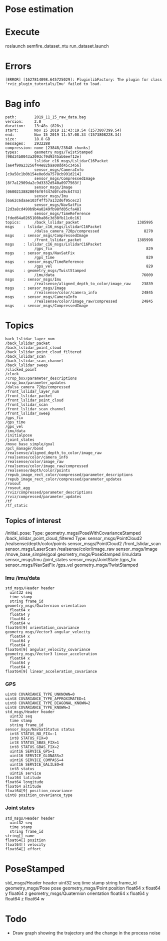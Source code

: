 # Pose estimation

# Execute

roslaunch semfire_dataset_ntu run_dataset.launch


# Errors

`[ERROR] [1627814098.645725029]: PluginlibFactory: The plugin for class 'rviz_plugin_tutorials/Imu' failed to load.`

# Bag info

```
path:        2019_11_15_raw_data.bag
version:     2.0
duration:    13:48s (828s)
start:       Nov 15 2019 11:43:19.54 (1573807399.54)
end:         Nov 15 2019 11:57:08.34 (1573808228.34)
size:        18.8 GB
messages:    2932288
compression: none [23848/23848 chunks]
types:       geometry_msgs/TwistStamped        [98d34b0043a2093cf9d9345ab6eef12e]
             lslidar_c16_msgs/LslidarC16Packet [ae4f90a23256f44e82baa08dd45c3456]
             sensor_msgs/CameraInfo            [c9a58c1b0b154e0e6da7578cb991d214]
             sensor_msgs/CompressedImage       [8f7a12909da2c9d3332d540a0977563f]
             sensor_msgs/Image                 [060021388200f6f0f447d0fcd9c64743]
             sensor_msgs/Imu                   [6a62c6daae103f4ff57a132d6f95cec2]
             sensor_msgs/NavSatFix             [2d3a8cd499b9b4a0249fb98fd05cfa48]
             sensor_msgs/TimeReference         [fded64a0265108ba86c3d38fb11c0c16]
topics:      /back_lslidar_packet                          1385995 msgs    : lslidar_c16_msgs/LslidarC16Packet
             /dalsa_camera_720p/compressed                    8270 msgs    : sensor_msgs/CompressedImage      
             /front_lslidar_packet                         1385998 msgs    : lslidar_c16_msgs/LslidarC16Packet
             /gps_fix                                          829 msgs    : sensor_msgs/NavSatFix            
             /gps_time                                         829 msgs    : sensor_msgs/TimeReference        
             /gps_vel                                          829 msgs    : geometry_msgs/TwistStamped       
             /imu/data                                       76009 msgs    : sensor_msgs/Imu                  
             /realsense/aligned_depth_to_color/image_raw     23839 msgs    : sensor_msgs/Image                
             /realsense/color/camera_info                    24845 msgs    : sensor_msgs/CameraInfo           
             /realsense/color/image_raw/compressed           24845 msgs    : sensor_msgs/CompressedImage
```

# Topics

```
back_lslidar_layer_num
/back_lslidar_packet
/back_lslidar_point_cloud
/back_lslidar_point_cloud_filtered
/back_lslidar_scan
/back_lslidar_scan_channel
/back_lslidar_sweep
/clicked_point
/clock
/crop_box/parameter_descriptions
/crop_box/parameter_updates
/dalsa_camera_720p/compressed
/front_lslidar_layer_num
/front_lslidar_packet
/front_lslidar_point_cloud
/front_lslidar_scan
/front_lslidar_scan_channel
/front_lslidar_sweep
/gps_fix
/gps_time
/gps_vel
/imu/data
/initialpose
/joint_states
/move_base_simple/goal
/pcl_manager/bond
/realsense/aligned_depth_to_color/image_raw
/realsense/color/camera_info
/realsense/color/image_raw
/realsense/color/image_raw/compressed
/realsense/depth/color/points
/repub_image_rect_color/compressed/parameter_descriptions
/repub_image_rect_color/compressed/parameter_updates
/rosout
/rosout_agg
/rviz/compressed/parameter_descriptions
/rviz/compressed/parameter_updates
/tf
/tf_static
```

## Topics of interest

/initial_pose: Type: geometry_msgs/PoseWithCovarianceStamped
/back_lslidar_point_cloud_filtered Type: sensor_msgs/PointCloud2
/realsense/depth/color/points sensor_msgs/PointCloud2
/front_lslidar_scan sensor_msgs/LaserScan
/realsense/color/image_raw sensor_msgs/Image
/move_base_simple/goal geometry_msgs/PoseStamped
/imu/data sensor_msgs/Imu
/joint_states sensor_msgs/JointState
/gps_fix sensor_msgs/NavSatFix
/gps_vel geometry_msgs/TwistStamped

### Imu /imu/data

```
std_msgs/Header header
  uint32 seq
  time stamp
  string frame_id
geometry_msgs/Quaternion orientation
  float64 x
  float64 y
  float64 z
  float64 w
float64[9] orientation_covariance
geometry_msgs/Vector3 angular_velocity
  float64 x
  float64 y
  float64 z
float64[9] angular_velocity_covariance
geometry_msgs/Vector3 linear_acceleration
  float64 x
  float64 y
  float64 z
float64[9] linear_acceleration_covariance
```

### GPS

```
uint8 COVARIANCE_TYPE_UNKNOWN=0
uint8 COVARIANCE_TYPE_APPROXIMATED=1
uint8 COVARIANCE_TYPE_DIAGONAL_KNOWN=2
uint8 COVARIANCE_TYPE_KNOWN=3
std_msgs/Header header
  uint32 seq
  time stamp
  string frame_id
sensor_msgs/NavSatStatus status
  int8 STATUS_NO_FIX=-1
  int8 STATUS_FIX=0
  int8 STATUS_SBAS_FIX=1
  int8 STATUS_GBAS_FIX=2
  uint16 SERVICE_GPS=1
  uint16 SERVICE_GLONASS=2
  uint16 SERVICE_COMPASS=4
  uint16 SERVICE_GALILEO=8
  int8 status
  uint16 service
float64 latitude
float64 longitude
float64 altitude
float64[9] position_covariance
uint8 position_covariance_type
```

### Joint states

```
std_msgs/Header header
  uint32 seq
  time stamp
  string frame_id
string[] name
float64[] position
float64[] velocity
float64[] effort
```

# PoseStamped
std_msgs/Header header
  uint32 seq
  time stamp
  string frame_id
geometry_msgs/Pose pose
  geometry_msgs/Point position
    float64 x
    float64 y
    float64 z
  geometry_msgs/Quaternion orientation
    float64 x
    float64 y
    float64 z
    float64 w

# Todo 

* Draw graph showing the trajectory and the change in the process noise